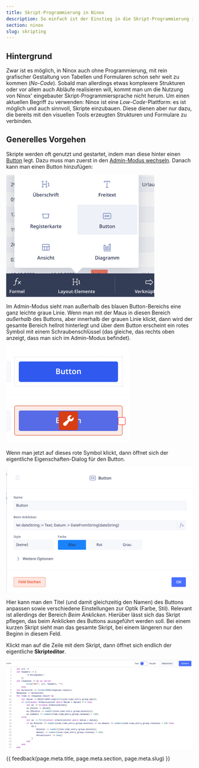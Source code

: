 ```yaml
---
title: Skript-Programmierung in Ninox
description: So einfach ist der Einstieg in die Skript-Programmierung in Ninox, dem Low-Code-Geschäftsprozess-Tool
section: ninox
slug: skripting
---
```


## Hintergrund

Zwar ist es möglich, in Ninox auch ohne Programmierung, mit rein grafischer Gestaltung von Tabellen und Formularen schon sehr weit zu kommen (*No-Code*). Sobald man allerdings etwas komplexere Strukturen oder vor allem auch Abläufe realisieren will, kommt man um die Nutzung von Ninox' eingebauter Skript-Programmiersprache nicht herum. Um einen aktuellen Begriff zu verwenden: Ninox ist eine *Low-Code*-Plattform: es ist möglich und auch sinnvoll, Skripte einzubauen. Diese dienen aber nur dazu, die bereits mit den visuellen Tools erzeugten Strukturen und Formulare zu verbinden.

## Generelles Vorgehen

Skripte werden oft genutzt und gestartet, indem man diese hinter einen [Button](../layout-elemente/) legt. Dazu muss man zuerst in den [Admin-Modus wechseln](../administrator-modus/). Danach kann man einen Button hinzufügen:

![](img/2022-08-04-ninox-button.png)

Im Admin-Modus sieht man außerhalb des blauen Button-Bereichs eine ganz leichte graue Linie. Wenn man mit der Maus in diesen Bereich *außerhalb* des Buttons, aber innerhalb der grauen Linie klickt, dann wird der gesamte Bereich hellrot hinterlegt und über dem Button erscheint ein rotes Symbol mit einem Schraubenschlüssel (das gleiche, das rechts oben anzeigt, dass man sich im Admin-Modus befindet).

![](img/2022-08-04-ninox-button-2.png)
![](img/2022-08-04-ninox-button-3.png)

Wenn man jetzt auf dieses rote Symbol klickt, dann öffnet sich der eigentliche Eigenschaften-Dialog für den Button.

![](img/2022-08-04-ninox-button-eigenschaften.png)

Hier kann man den Titel (und damit gleichzeitig den Namen) des Buttons anpassen sowie verschiedene Einstellungen zur Optik (Farbe, Stil). Relevant ist allerdings der Bereich *Beim Anklicken*. Hierüber lässt sich das Skript pflegen, das beim Anklicken des Buttons ausgeführt werden soll. Bei einem kurzen Skript sieht man das gesamte Skript, bei einem längeren nur den Beginn in diesem Feld.

Klickt man auf die Zeile mit dem Skript, dann öffnet sich endlich der eigentliche **Skripteditor**.


![](img/2022-08-04-ninox-skripteditor.png)


{{ feedback(page.meta.title, page.meta.section, page.meta.slug) }}
